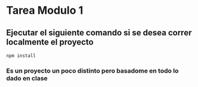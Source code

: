 # Tarea Modulo 1 

## Ejecutar el siguiente comando si se desea correr localmente el proyecto 

```
npm install 
``` 
### Es un proyecto un poco distinto pero basadome en todo lo dado en clase